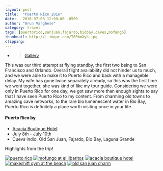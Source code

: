 ```yaml
---
layout: post
title:  "Puerto Rico 2016"
date:   2016-07-08 12:00:00 -0500
author: "Arun Varghese"
category: travel
tags: [puertorico,sanjuan,fajardo,biobay,caves,mofungo]
thumbnail: http://i.imgur.com/T6PhmXyh.jpg
clipping: 
---
```


+ > [Gallery](http://imgur.com/a/CWr4t)

This was our third attempt at flying standby, the first two being to San Francisco and Orlando. Overall flight availability did not hinder us to much, and we were able to make it to Puerto Rico and back with a manageble delay. My wife has gone twice separately already, so this was the first time we went together, she was kind of like my tour guide. Considering we were only in Puerto Rico for one day, we got saw more than enough sights to say that I have seen Puerto Rico to my content. From charming old towns to amazing cave networks, to the rare bio lumenescent water in Bio Bay, Puerto Rico is definitely a place worth visiting once in your life.

#### Puerto Rico by <i class="fa fa-fw fa-plane"></i> 
+ <i class="fa fa-fw fa-bed"></i> [Acacia Boutique Hotel](http://acaciaboutiquehotel.com/)
+ <i class="fa fa-fw fa-calendar"></i> July 8th - July 10th
+ <i class="fa fa-fw fa-map-marker"></i> Cueva Indio, Old San Juan, Fajardo, Bio Bay, Laguna Grande

Highlights from the trip!

<div class="img-container">
	<a target="_blank" href="http://i.imgur.com/R1KRe85.jpg"><img class="img-travel" src="http://i.imgur.com/R1KRe85h.jpg" alt
	="puerto rico"/></a>
	<a target="_blank" href="http://i.imgur.com/HXRkTej.jpg"><img class="img-travel" src="http://i.imgur.com/HXRkTejh.jpg" alt="mofungo at el jibaritos"/></a>
	<a target="_blank" href="http://i.imgur.com/nXpu77o.jpg"><img class="img-travel" src="http://i.imgur.com/nXpu77oh.jpg" alt="acacia boutique hotel"/></a>
	<a target="_blank" href="http://i.imgur.com/4XeJnyk.jpg"><img class="img-travel" src="http://i.imgur.com/4XeJnyk.jpg" alt="makeshift gym at the beach"/></a>
	<a target="_blank" href="http://i.imgur.com/T6PhmXy.jpg"><img class="img-travel" src="http://i.imgur.com/T6PhmXyh.jpg" alt="old san juan charm"/></a>
</div>





